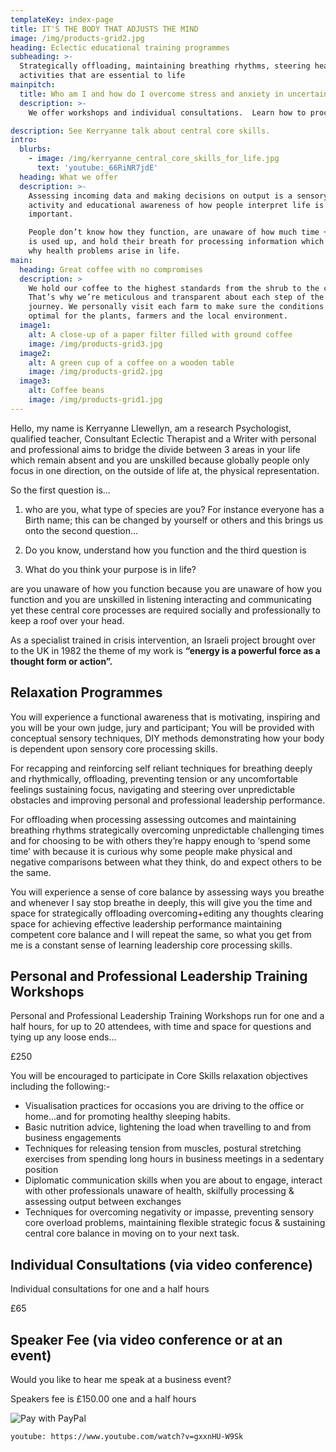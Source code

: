 ```yaml
---
templateKey: index-page
title: IT'S THE BODY THAT ADJUSTS THE MIND
image: /img/products-grid2.jpg
heading: Eclectic educational training programmes
subheading: >-
  Strategically offloading, maintaining breathing rhythms, steering healthy
  activities that are essential to life
mainpitch:
  title: Who am I and how do I overcome stress and anxiety in uncertain times? See our video below or
  description: >-
    We offer workshops and individual consultations.  Learn how to process and assess life around you to make better decisions and be more relaxed. 

description: See Kerryanne talk about central core skills.
intro:
  blurbs:
    - image: /img/kerryanne_central_core_skills_for_life.jpg
      text: 'youtube:_66RiNR7jdE'
  heading: What we offer
  description: >-
    Assessing incoming data and making decisions on output is a sensory bodily
    activity and educational awareness of how people interpret life is
    important.

    People don’t know how they function, are unaware of how much time + energy
    is used up, and hold their breath for processing information which explains
    why health problems arise in life.
main:
  heading: Great coffee with no compromises
  description: >
    We hold our coffee to the highest standards from the shrub to the cup.
    That’s why we’re meticulous and transparent about each step of the coffee’s
    journey. We personally visit each farm to make sure the conditions are
    optimal for the plants, farmers and the local environment.
  image1:
    alt: A close-up of a paper filter filled with ground coffee
    image: /img/products-grid3.jpg
  image2:
    alt: A green cup of a coffee on a wooden table
    image: /img/products-grid2.jpg
  image3:
    alt: Coffee beans
    image: /img/products-grid1.jpg
---
```

Hello, my name is Kerryanne Llewellyn, am a research Psychologist, qualified teacher, Consultant Eclectic Therapist and a Writer with personal and professional aims to bridge the divide between 3 areas in your life which remain absent and you are unskilled because globally people only focus in one direction, on the outside of life at, the physical representation.

So the first question is...

1.  who are you, what type of species are you?
For instance everyone has a Birth name; this can be changed by yourself or others and this brings us onto the second question...

2.  Do you know, understand how you function and the third question is

3.  What do you think your purpose is in life?

are you unaware of how you function because you are unaware of how you function and you are unskilled in listening interacting and communicating yet these central core processes are required socially and professionally to keep a roof over your head.

As a specialist trained in crisis intervention, an Israeli project brought over to the UK in 1982 the theme of my work is __“energy is a powerful force as a thought form or action”.__

## Relaxation Programmes

You will experience a functional awareness that is motivating, inspiring and you will be your own judge, jury and participant;  You will be provided with conceptual sensory techniques, DIY methods demonstrating how your body is dependent upon sensory core processing skills.

For recapping and reinforcing self reliant techniques for breathing deeply and rhythmically, offloading, preventing tension or any uncomfortable feelings sustaining focus, navigating and steering over unpredictable obstacles and improving personal and professional leadership performance. 

For offloading when processing assessing outcomes and maintaining breathing rhythms strategically overcoming unpredictable challenging times and for choosing to be with others they’re happy enough to ‘spend some time’ with because it is curious why some people make physical and negative comparisons between what they think, do and expect others to be the same.

You will experience a sense of core balance by assessing ways you breathe and whenever I say stop breathe in deeply, this will give you the time and space for strategically offloading overcoming+editing any thoughts clearing space for achieving effective leadership performance maintaining competent core balance and I will repeat the same, so what you get from me is a constant sense of learning leadership core processing skills.

## Personal and Professional Leadership Training Workshops 

Personal and Professional Leadership Training Workshops run for one and a half hours, for up to 20 attendees, with time and space for questions and tying up any loose ends...

£250

You will be encouraged to participate in Core Skills relaxation objectives including the following:-

- Visualisation practices for occasions you are driving to the office or home...and for promoting healthy sleeping habits.
- Basic nutrition advice, lightening the load when travelling to and from business engagements
- Techniques for releasing tension from muscles, postural stretching exercises from spending long hours in business meetings in a sedentary position 
- Diplomatic communication skills when you are about to engage, interact with other professionals unaware of health, skilfully processing & assessing output between exchanges
- Techniques for overcoming negativity or impasse, preventing sensory core overload problems, maintaining flexible strategic focus & sustaining central core balance in moving on to your next task.

## Individual Consultations (via video conference)

Individual consultations for one and a half hours 

£65

## Speaker Fee (via video conference or at an event)

Would you like to hear me speak at a business event?
 
Speakers fee is £150.00 one and a half hours 

![Pay with PayPal](/img/pp-logo-150px.webp)

`youtube: https://www.youtube.com/watch?v=gxxnHU-W9Sk`